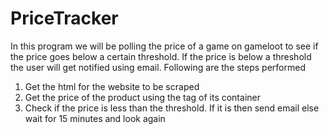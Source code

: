 # PriceTracker
In this program we will be polling the price of a game on gameloot to see if the price goes below a certain threshold.
If the price is below a threshold the user will get notified using email.
Following are the steps performed
1. Get the html for the website to be scraped
2. Get the price of the product using the tag of its container
3. Check if the price is less than the threshold. If it is then send email else wait for 15 minutes and look again
